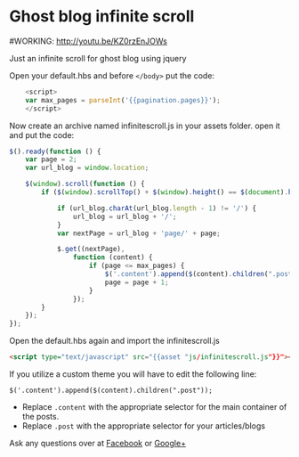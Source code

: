 Ghost blog infinite scroll
==========================

#WORKING: http://youtu.be/KZ0rzEnJOWs



Just an infinite scroll for ghost blog using jquery


Open your default.hbs and before ```</body>``` put the code:

```javascript
    <script>
    var max_pages = parseInt('{{pagination.pages}}');
    </script>
```


Now create an archive named infinitescroll.js in your assets folder.
open it and put the code:

```javascript
$().ready(function () {
    var page = 2;
    var url_blog = window.location;

    $(window).scroll(function () {
        if ($(window).scrollTop() + $(window).height() == $(document).height()) {

            if (url_blog.charAt(url_blog.length - 1) != '/') {
                url_blog = url_blog + '/';
            }
            var nextPage = url_blog + 'page/' + page;

            $.get((nextPage),
                function (content) {
                    if (page <= max_pages) {
                        $('.content').append($(content).children(".post").fadeIn());
                        page = page + 1;
                    }
                });
        }
    });
});
```
Open the default.hbs again and import the infinitescroll.js

```html
<script type="text/javascript" src="{{asset "js/infinitescroll.js"}}"></script>
```

If you utilize a custom theme you will have to edit the following line:
```
$('.content').append($(content).children(".post"));
```
* Replace ```.content``` with the appropriate selector for the main container of the posts.
* Replace ```.post``` with the appropriate selector for your articles/blogs


Ask any questions over at [Facebook](https://www.facebook.com/profile.php?id=100007972269711) or [Google+](https://plus.google.com/113913189482409702580)

